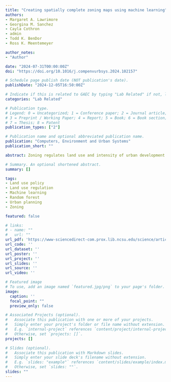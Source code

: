 ```yaml
---
title: "Creating spatially complete zoning maps using machine learning"
authors:
- Margaret A. Lawrimore
- Georgina M. Sanchez
- Cayla Cothron
- admin
- Todd K. BenDor
- Ross K. Meentemeyer

author_notes:
- "Author"

date: "2024-07-31T00:00:00Z"
doi: "https://doi.org/10.1016/j.compenvurbsys.2024.102157"

# Schedule page publish date (NOT publication's date).
publishDate: "2024-12-05T16:50:00Z"

# Indicate if this is related to GAEC by typing "Lab Related" if not, leave blank
categories: "Lab Related" 

# Publication type.
# Legend: 0 = Uncategorized; 1 = Conference paper; 2 = Journal article;
# 3 = Preprint / Working Paper; 4 = Report; 5 = Book; 6 = Book section;
# 7 = Thesis; 8 = Patent
publication_types: ["2"]

# Publication name and optional abbreviated publication name.
publication: "Computers, Environment and Urban Systems"
publication_short: ""

abstract: Zoning regulates land use and intensity of urban development at the county and municipal level in the United States, promoting economic growth, community health, and environmental preservation. However, limited availability of zoning data at scale hinders regional assessments of regulations and coordinated resilience planning efforts. In this study, we developed an open-source, replicable, and transferable framework to predict spatially complete zoning in areas where zoning information is publicly unavailable. We applied a Hierarchical Random Forest algorithm to predict multilevel zoning districts, including three core districts (residential, non-residential, mixed use) and 13 sub-districts. To mimic real-world data accessibility challenges, we evaluated two models, one filling gaps within a county (within-county) and the other extrapolating for counties with no available data (between-county). We tested our models statewide in North Carolina (NC), USA, and developed the State's first comprehensive zoning map. We found strong predictive performance for our within-county model (∼99% accuracy; macro averaged F1 score of ∼0.97) irrespective of district breakdown (i.e., core and sub). However, our between-county model performance was lower and varied depending on the training counties sampled and the district breakdown considered (19–90% accuracy; macro averaged F1 score of 0.105–0.451). Our framework provides spatially complete zoning maps for previously inaccessible locations, enabling researchers and planners to conduct large-scale comprehensive zoning assessments.

# Summary. An optional shortened abstract.
summary: []

tags:
- Land use policy
- Land use regulation
- Machine learning
- Random forest
- Urban planning
- Zoning

featured: false

# links:
# - name: ""
#   url: ""
url_pdf: 'https://www-sciencedirect-com.prox.lib.ncsu.edu/science/article/pii/S0198971524000863/pdfft?md5=7daed9abb061f1175b558db182628fc0&pid=1-s2.0-S0198971524000863-main.pdf'
url_code: ''
url_dataset: ''
url_poster: ''
url_project: ''
url_slides: ''
url_source: ''
url_video: ''

# Featured image
# To use, add an image named `featured.jpg/png` to your page's folder. 
image:
  caption: ''
  focal_point: ""
  preview_only: false

# Associated Projects (optional).
#   Associate this publication with one or more of your projects.
#   Simply enter your project's folder or file name without extension.
#   E.g. `internal-project` references `content/project/internal-project/index.md`.
#   Otherwise, set `projects: []`.
projects: []

# Slides (optional).
#   Associate this publication with Markdown slides.
#   Simply enter your slide deck's filename without extension.
#   E.g. `slides: "example"` references `content/slides/example/index.md`.
#   Otherwise, set `slides: ""`.
slides: ""
---
```


